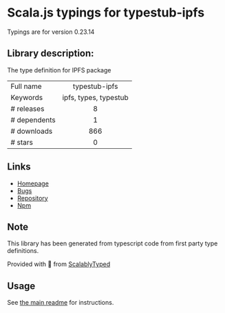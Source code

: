 
# Scala.js typings for typestub-ipfs

Typings are for version 0.23.14

## Library description:
The type definition for IPFS package

|                    |                 |
| ------------------ | :-------------: |
| Full name          | typestub-ipfs |
| Keywords           | ipfs, types, typestub |
| # releases         | 8 |
| # dependents       | 1 |
| # downloads        | 866 |
| # stars            | 0 |

## Links
- [Homepage](https://github.com/beenotung/typestub-ipfs#readme)
- [Bugs](https://github.com/beenotung/typestub-ipfs/issues)
- [Repository](https://github.com/beenotung/typestub-ipfs)
- [Npm](https://www.npmjs.com/package/typestub-ipfs)
    


## Note
This library has been generated from typescript code from first party type definitions.

Provided with :purple_heart: from [ScalablyTyped](https://github.com/oyvindberg/ScalablyTyped)

## Usage
See [the main readme](../../readme.md) for instructions.


